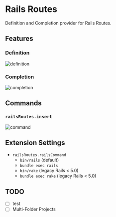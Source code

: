 # Rails Routes

Definition and Completion provider for Rails Routes.

## Features

### Definition

![definition](https://i.gyazo.com/db58cc98b47d4923b35e16eb52a3987f.gif)

### Completion

![completion](https://i.gyazo.com/2478adce19549f877fcb7389bd7a1f9f.gif)

## Commands

### `railsRoutes.insert`

![command](https://i.gyazo.com/af14a88903617584785566cce1b39ba1.gif)

## Extension Settings

- `railsRoutes.railsCommand`
  - `bin/rails` (default)
  - `bundle exec rails`
  - `bin/rake` (legacy Rails < 5.0)
  - `bundle exec rake` (legacy Rails < 5.0)

## TODO

- [ ] test
- [ ] Multi-Folder Projects

